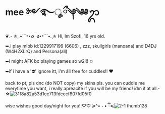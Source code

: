 # mee ༻࿐ೄྀ༆༄༅ᬊ
❦.- ✯¸.•´*¨`*•✿ ✿•*`¨*`•.¸✯
Hi, Im Szofi, 16 yrs old.

➥.i play mlbb id:1229917199 (6606) , zzz, skullgirls (manoana) and D4DJ (W4H2XLrQ) and Persona(all)

➥i might AFK bc playing games so w2i!! ✩

➥if i have a '⛔' ignore itt, i'm áll free for cuddles!! ♥︎

back to pt, pls dnc (do NOT copy) my skins pls. you can cuddle me everytime you want, i really apreacite if you will be my friend! idm it at all.-☆![31f8a82a53d1ec713fdcccf807fd05f0](https://github.com/user-attachments/assets/fe8766f9-5cc0-4df1-b1f3-41460bec176f) 

wise wishes good day/night for you!!♡♡
≽^• ˕ • ྀི≼![2-1 thumb128](https://github.com/user-attachments/assets/d36b912c-3c5b-40c6-ac0b-fc1371bc7cbd)
